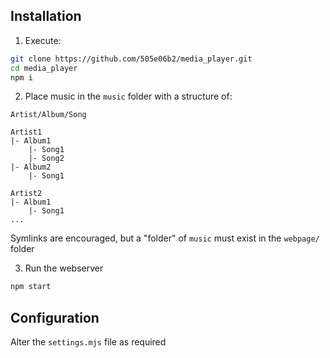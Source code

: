 ## Installation

1. Execute:
```sh
git clone https://github.com/505e06b2/media_player.git
cd media_player
npm i
```
2. Place music in the `music` folder with a structure of:
```
Artist/Album/Song

Artist1
|- Album1
	|- Song1
	|- Song2
|- Album2
	|- Song1

Artist2
|- Album1
	|- Song1
...
```
Symlinks are encouraged, but a "folder" of `music` must exist in the `webpage/` folder

3. Run the webserver
```sh
npm start
```

## Configuration
Alter the `settings.mjs` file as required
